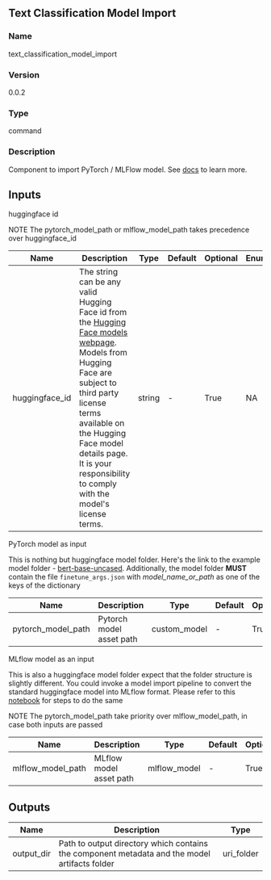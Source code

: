## Text Classification Model Import

### Name 

text_classification_model_import

### Version 

0.0.2

### Type 

command

### Description 

Component to import PyTorch / MLFlow model. See [docs](https://aka.ms/azureml/components/text_classification_model_import) to learn more.

## Inputs 

huggingface id

NOTE The pytorch_model_path or mlflow_model_path takes precedence over huggingface_id

| Name           | Description                                                                                                                                                                                                                                                                                                                                                | Type   | Default | Optional | Enum |
| -------------- | ---------------------------------------------------------------------------------------------------------------------------------------------------------------------------------------------------------------------------------------------------------------------------------------------------------------------------------------------------------- | ------ | ------- | -------- | ---- |
| huggingface_id | The string can be any valid Hugging Face id from the [Hugging Face models webpage](https://huggingface.co/models?pipeline_tag=text-classification&sort=downloads). Models from Hugging Face are subject to third party license terms available on the Hugging Face model details page. It is your responsibility to comply with the model's license terms. | string | -       | True     | NA   |



PyTorch model as input

This is nothing but huggingface model folder. Here's the link to the example model folder - [bert-base-uncased](https://huggingface.co/bert-base-uncased/tree/main). Additionally, the model folder **MUST** contain the file `finetune_args.json` with *model_name_or_path* as one of the keys of the dictionary

| Name               | Description              | Type         | Default | Optional | Enum |
| ------------------ | ------------------------ | ------------ | ------- | -------- | ---- |
| pytorch_model_path | Pytorch model asset path | custom_model | -       | True     | NA   |



MLflow model as an input

This is also a huggingface model folder expect that the folder structure is slightly different. You could invoke a model import pipeline to convert the standard huggingface model into MLflow format. Please refer to this [notebook](https://github.com/Azure/azureml-examples/blob/main/sdk/python/foundation-models/system/import/import_model_into_registry.ipynb) for steps to do the same

NOTE The pytorch_model_path take priority over mlflow_model_path, in case both inputs are passed

| Name              | Description             | Type         | Default | Optional | Enum |
| ----------------- | ----------------------- | ------------ | ------- | -------- | ---- |
| mlflow_model_path | MLflow model asset path | mlflow_model | -       | True     | NA   |

## Outputs 

| Name       | Description                                                                                   | Type       |
| ---------- | --------------------------------------------------------------------------------------------- | ---------- |
| output_dir | Path to output directory which contains the component metadata and the model artifacts folder | uri_folder |